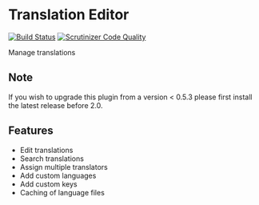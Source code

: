 Translation Editor
==================

[![Build Status](https://scrutinizer-ci.com/g/ColdTrick/translation_editor/badges/build.png?b=master)](https://scrutinizer-ci.com/g/ColdTrick/translation_editor/build-status/master)
[![Scrutinizer Code Quality](https://scrutinizer-ci.com/g/ColdTrick/translation_editor/badges/quality-score.png?b=master)](https://scrutinizer-ci.com/g/ColdTrick/translation_editor/?branch=master)

Manage translations

Note
----

If you wish to upgrade this plugin from a version < 0.5.3 please first install the latest release before 2.0.

Features
-----------
- Edit translations
- Search translations
- Assign multiple translators
- Add custom languages
- Add custom keys
- Caching of language files
